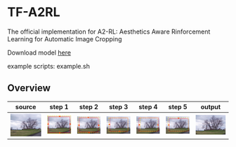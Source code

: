 # TF-A2RL
The official implementation for A2-RL: Aesthetics Aware Rinforcement Learning for Automatic Image Cropping

Download model [here](https://drive.google.com/open?id=0Bybnpq8dvwudREJnRWhFbk1rYW8)

example scripts: example.sh

## Overview

| source | step 1 | step 2 | step 3 | step 4 | step 5 | output| 
| --- | --- | --- | --- | --- | --- | --- |
| ![](images/readme/source.png) | ![](images/readme/step1.png) | ![](images/readme/step2.png) | ![](images/readme/step3.png) | ![](images/readme/step4.png) | ![](images/readme/step5.png) | ![](images/readme/output.png) |
